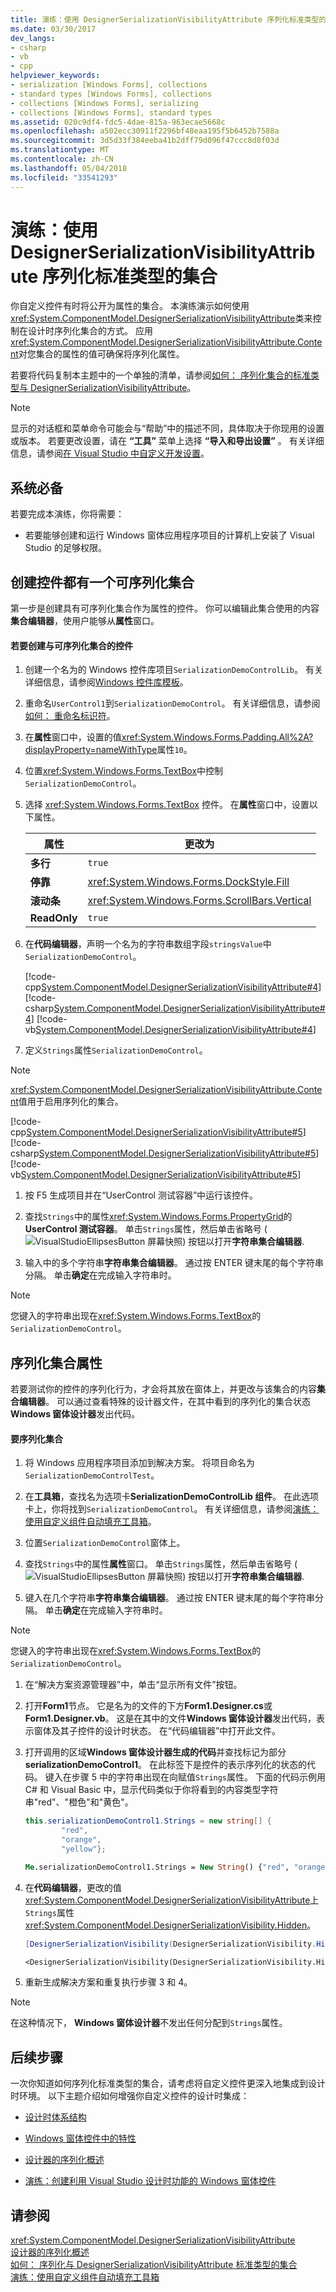 ```yaml
---
title: 演练：使用 DesignerSerializationVisibilityAttribute 序列化标准类型的集合
ms.date: 03/30/2017
dev_langs:
- csharp
- vb
- cpp
helpviewer_keywords:
- serialization [Windows Forms], collections
- standard types [Windows Forms], collections
- collections [Windows Forms], serializing
- collections [Windows Forms], standard types
ms.assetid: 020c9df4-fdc5-4dae-815a-963ecae5668c
ms.openlocfilehash: a502ecc30911f2296bf48eaa195f5b6452b7588a
ms.sourcegitcommit: 3d5d33f384eeba41b2dff79d096f47ccc8d8f03d
ms.translationtype: MT
ms.contentlocale: zh-CN
ms.lasthandoff: 05/04/2018
ms.locfileid: "33541293"
---
```

# <a name="walkthrough-serializing-collections-of-standard-types-with-the-designerserializationvisibilityattribute"></a>演练：使用 DesignerSerializationVisibilityAttribute 序列化标准类型的集合
你自定义控件有时将公开为属性的集合。 本演练演示如何使用<xref:System.ComponentModel.DesignerSerializationVisibilityAttribute>类来控制在设计时序列化集合的方式。 应用<xref:System.ComponentModel.DesignerSerializationVisibilityAttribute.Content>对您集合的属性的值可确保将序列化属性。  
  
 若要将代码复制本主题中的一个单独的清单，请参阅[如何： 序列化集合的标准类型与 DesignerSerializationVisibilityAttribute](http://msdn.microsoft.com/library/7829fcdd-8205-405f-8231-a1282a9835c9)。  
  
> [!NOTE]
>  显示的对话框和菜单命令可能会与“帮助”中的描述不同，具体取决于你现用的设置或版本。 若要更改设置，请在 **“工具”** 菜单上选择 **“导入和导出设置”** 。 有关详细信息，请参阅[在 Visual Studio 中自定义开发设置](http://msdn.microsoft.com/library/22c4debb-4e31-47a8-8f19-16f328d7dcd3)。  
  
## <a name="prerequisites"></a>系统必备  
 若要完成本演练，你将需要：  
  
-   若要能够创建和运行 Windows 窗体应用程序项目的计算机上安装了 Visual Studio 的足够权限。  
  
## <a name="creating-a-control-that-has-a-serializable-collection"></a>创建控件都有一个可序列化集合  
 第一步是创建具有可序列化集合作为属性的控件。 你可以编辑此集合使用的内容**集合编辑器**，使用户能够从**属性**窗口。  
  
#### <a name="to-create-a-control-with-a-serializable-collection"></a>若要创建与可序列化集合的控件  
  
1.  创建一个名为的 Windows 控件库项目`SerializationDemoControlLib`。 有关详细信息，请参阅[Windows 控件库模板](http://msdn.microsoft.com/library/722f4e2d-1310-4ed5-8f33-593337ab66b4)。  
  
2.  重命名`UserControl1`到`SerializationDemoControl`。 有关详细信息，请参阅[如何： 重命名标识符](http://msdn.microsoft.com/library/2430f732-2b70-4516-8cf6-a7bb71cc9724)。  
  
3.  在**属性**窗口中，设置的值<xref:System.Windows.Forms.Padding.All%2A?displayProperty=nameWithType>属性`10`。  
  
4.  位置<xref:System.Windows.Forms.TextBox>中控制`SerializationDemoControl`。  
  
5.  选择 <xref:System.Windows.Forms.TextBox> 控件。 在**属性**窗口中，设置以下属性。  
  
    |属性|更改为|  
    |--------------|---------------|  
    |**多行**|`true`|  
    |**停靠**|<xref:System.Windows.Forms.DockStyle.Fill>|  
    |**滚动条**|<xref:System.Windows.Forms.ScrollBars.Vertical>|  
    |**ReadOnly**|`true`|  
  
6.  在**代码编辑器**，声明一个名为的字符串数组字段`stringsValue`中`SerializationDemoControl`。  
  
     [!code-cpp[System.ComponentModel.DesignerSerializationVisibilityAttribute#4](../../../../samples/snippets/cpp/VS_Snippets_Winforms/System.ComponentModel.DesignerSerializationVisibilityAttribute/cpp/form1.cpp#4)]
     [!code-csharp[System.ComponentModel.DesignerSerializationVisibilityAttribute#4](../../../../samples/snippets/csharp/VS_Snippets_Winforms/System.ComponentModel.DesignerSerializationVisibilityAttribute/CS/form1.cs#4)]
     [!code-vb[System.ComponentModel.DesignerSerializationVisibilityAttribute#4](../../../../samples/snippets/visualbasic/VS_Snippets_Winforms/System.ComponentModel.DesignerSerializationVisibilityAttribute/VB/form1.vb#4)]  
  
7.  定义`Strings`属性`SerializationDemoControl`。  
  
> [!NOTE]
>  <xref:System.ComponentModel.DesignerSerializationVisibilityAttribute.Content>值用于启用序列化的集合。  
  
 [!code-cpp[System.ComponentModel.DesignerSerializationVisibilityAttribute#5](../../../../samples/snippets/cpp/VS_Snippets_Winforms/System.ComponentModel.DesignerSerializationVisibilityAttribute/cpp/form1.cpp#5)]
 [!code-csharp[System.ComponentModel.DesignerSerializationVisibilityAttribute#5](../../../../samples/snippets/csharp/VS_Snippets_Winforms/System.ComponentModel.DesignerSerializationVisibilityAttribute/CS/form1.cs#5)]
 [!code-vb[System.ComponentModel.DesignerSerializationVisibilityAttribute#5](../../../../samples/snippets/visualbasic/VS_Snippets_Winforms/System.ComponentModel.DesignerSerializationVisibilityAttribute/VB/form1.vb#5)]  
  
1.  按 F5 生成项目并在“UserControl 测试容器”中运行该控件。  
  
2.  查找`Strings`中的属性<xref:System.Windows.Forms.PropertyGrid>的**UserControl 测试容器**。 单击`Strings`属性，然后单击省略号 (![VisualStudioEllipsesButton 屏幕快照](../../../../docs/framework/winforms/media/vbellipsesbutton.png "vbEllipsesButton")) 按钮以打开**字符串集合编辑器**.  
  
3.  输入中的多个字符串**字符串集合编辑器**。 通过按 ENTER 键末尾的每个字符串分隔。 单击**确定**在完成输入字符串时。  
  
> [!NOTE]
>  您键入的字符串出现在<xref:System.Windows.Forms.TextBox>的`SerializationDemoControl`。  
  
## <a name="serializing-a-collection-property"></a>序列化集合属性  
 若要测试你的控件的序列化行为，才会将其放在窗体上，并更改与该集合的内容**集合编辑器**。 可以通过查看特殊的设计器文件，在其中看到的序列化的集合状态**Windows 窗体设计器**发出代码。  
  
#### <a name="to-serialize-a-collection"></a>要序列化集合  
  
1.  将 Windows 应用程序项目添加到解决方案。 将项目命名为 `SerializationDemoControlTest`。  
  
2.  在**工具箱**，查找名为选项卡**SerializationDemoControlLib 组件**。 在此选项卡上，你将找到`SerializationDemoControl`。 有关详细信息，请参阅[演练：使用自定义组件自动填充工具箱](../../../../docs/framework/winforms/controls/walkthrough-automatically-populating-the-toolbox-with-custom-components.md)。  
  
3.  位置`SerializationDemoControl`窗体上。  
  
4.  查找`Strings`中的属性**属性**窗口。 单击`Strings`属性，然后单击省略号 (![VisualStudioEllipsesButton 屏幕快照](../../../../docs/framework/winforms/media/vbellipsesbutton.png "vbEllipsesButton")) 按钮以打开**字符串集合编辑器**.  
  
5.  键入在几个字符串**字符串集合编辑器**。 通过按 ENTER 键末尾的每个字符串分隔。 单击**确定**在完成输入字符串时。  
  
> [!NOTE]
>  您键入的字符串出现在<xref:System.Windows.Forms.TextBox>的`SerializationDemoControl`。  
  
1.  在“解决方案资源管理器”中，单击“显示所有文件”按钮。  
  
2.  打开**Form1**节点。 它是名为的文件的下方**Form1.Designer.cs**或**Form1.Designer.vb**。 这是在其中的文件**Windows 窗体设计器**发出代码，表示窗体及其子控件的设计时状态。 在“代码编辑器”中打开此文件。  
  
3.  打开调用的区域**Windows 窗体设计器生成的代码**并查找标记为部分**serializationDemoControl1**。 在此标签下是控件的表示序列化的状态的代码。 键入在步骤 5 中的字符串出现在向赋值`Strings`属性。 下面的代码示例用 C# 和 Visual Basic 中，显示代码类似于你将看到的内容类型字符串"red"、"橙色"和"黄色"。  
  
    ```csharp  
    this.serializationDemoControl1.Strings = new string[] {  
            "red",  
            "orange",  
            "yellow"};  
    ```  
    
    ```vb  
    Me.serializationDemoControl1.Strings = New String() {"red", "orange", "yellow"}  
    ```
  
4.  在**代码编辑器**，更改的值<xref:System.ComponentModel.DesignerSerializationVisibilityAttribute>上`Strings`属性<xref:System.ComponentModel.DesignerSerializationVisibility.Hidden>。  
  
    ```csharp  
    [DesignerSerializationVisibility(DesignerSerializationVisibility.Hidden)]  
    ```  
    ```vb  
    <DesignerSerializationVisibility(DesignerSerializationVisibility.Hidden)> _  
    ```  
  
5. 重新生成解决方案和重复执行步骤 3 和 4。  
  
> [!NOTE]
>  在这种情况下， **Windows 窗体设计器**不发出任何分配到`Strings`属性。  
  
## <a name="next-steps"></a>后续步骤  
 一次你知道如何序列化标准类型的集合，请考虑将自定义控件更深入地集成到设计时环境。 以下主题介绍如何增强你自定义控件的设计时集成：  
  
-   [设计时体系结构](http://msdn.microsoft.com/library/4881917b-628f-4689-b872-472e4f8a4e3a)  
  
-   [Windows 窗体控件中的特性](../../../../docs/framework/winforms/controls/attributes-in-windows-forms-controls.md)  
  
-   [设计器的序列化概述](http://msdn.microsoft.com/library/c342635a-aa5f-4281-915b-b013738af15a)  
  
-   [演练：创建利用 Visual Studio 设计时功能的 Windows 窗体控件](../../../../docs/framework/winforms/controls/creating-a-wf-control-design-time-features.md)  
  
## <a name="see-also"></a>请参阅  
 <xref:System.ComponentModel.DesignerSerializationVisibilityAttribute>  
 [设计器的序列化概述](http://msdn.microsoft.com/library/c342635a-aa5f-4281-915b-b013738af15a)  
 [如何： 序列化与 DesignerSerializationVisibilityAttribute 标准类型的集合](http://msdn.microsoft.com/library/7829fcdd-8205-405f-8231-a1282a9835c9)  
 [演练：使用自定义组件自动填充工具箱](../../../../docs/framework/winforms/controls/walkthrough-automatically-populating-the-toolbox-with-custom-components.md)
